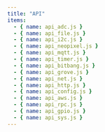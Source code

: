 ```yaml
---
title: "API"
items:
  - { name: api_adc.js }
  - { name: api_file.js }
  - { name: api_i2c.js }
  - { name: api_neopixel.js }
  - { name: api_mqtt.js }
  - { name: api_timer.js }
  - { name: api_bitbang.js }
  - { name: api_grove.js }
  - { name: api_net.js }
  - { name: api_http.js }
  - { name: api_config.js }
  - { name: api_aws.js }
  - { name: api_rpc.js }
  - { name: api_gpio.js }
  - { name: api_sys.js }
---
```

